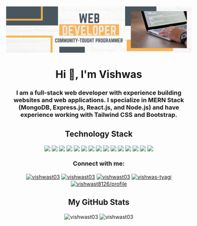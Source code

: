 ![Header](https://raw.githubusercontent.com/vishwast03/vishwast03/main/assets/header-banner-2.png "Header")

<h1 align="center">Hi 👋, I'm Vishwas</h1>
<h3 align="center">I am a full-stack web developer with experience building websites and web applications. I specialize in MERN Stack (MongoDB, Express.js, React.js, and Node.js) and have experience working with Tailwind CSS and Bootstrap.</h3>

<h2 align="center">Technology Stack</h2>
<p align="center">
  <a href="https://reactjs.org"><img align="center" src="https://img.shields.io/badge/React-informational?style=flat&logo=react&logoColor=white&color=61DAFB" /></a>
  <a href="https://expressjs.com/"><img align="center" src="https://img.shields.io/badge/Express-informational?style=flat&logo=express&logoColor=white&color=000000" /></a>
  <a href="https://nodejs.org/en/"><img align="center" src="https://img.shields.io/badge/Node.js-informational?style=flat&logo=node.js&logoColor=white&color=339933" /></a>
  <a href="https://www.mongodb.com/"><img align="center" src="https://img.shields.io/badge/MongoDB-informational?style=flat&logo=mongodb&logoColor=white&color=47A248" /></a>
  <a href="https://www.javascript.com/"><img align="center" src="https://img.shields.io/badge/JavaScript-informational?style=flat&logo=javascript&logoColor=white&color=F7DF1E" /></a>
  <a href="https://tailwindcss.com/"><img align="center" src="https://img.shields.io/badge/Tailwind CSS-informational?style=flat&logo=tailwindcss&logoColor=white&color=06B6D4" /></a>
  <a href="https://getbootstrap.com/"><img align="center" src="https://img.shields.io/badge/Bootstrap-informational?style=flat&logo=bootstrap&logoColor=white&color=7952B3" /></a>
  <a href="https://www.cplusplus.com/"><img align="center" src="https://img.shields.io/badge/C++-informational?style=flat&logo=cplusplus&logoColor=white&color=00599C" /></a>
  <a href="https://git-scm.com/"><img align="center" src="https://img.shields.io/badge/Git-informational?style=flat&logo=git&logoColor=white&color=F05032" /></a>
  <a href="https://github.com/"><img align="center" src="https://img.shields.io/badge/GitHub-informational?style=flat&logo=github&logoColor=white&color=181717" /></a>
  <a href="https://code.visualstudio.com/"><img align="center" src="https://img.shields.io/badge/VS Code-informational?style=flat&logo=visualstudiocode&logoColor=white&color=007ACC" /></a>
  <a href="https://www.w3.org/Style/CSS/Overview.en.html"><img align="center" src="https://img.shields.io/badge/CSS 3-informational?style=flat&logo=css3&logoColor=white&color=1572B6" /></a>
  <a href="https://html.com/"><img align="center" src="https://img.shields.io/badge/HTML-informational?style=flat&logo=html5&logoColor=white&color=E34F26" /></a>
  <a href="https://www.java.com/en/"><img align="center" src="https://img.shields.io/badge/Java-informational?style=flat&logo=java&logoColor=white&color=007396" /></a>
  <a href="https://www.python.org/"><img align="center" src="https://img.shields.io/badge/Python-informational?style=flat&logo=python&logoColor=white&color=3776AB" /></a>
</p>

<h3 align="center">Connect with me:</h3>
<p align="center">
<a href="https://codepen.io/vishwast03" target="blank"><img align="center" src="https://raw.githubusercontent.com/rahuldkjain/github-profile-readme-generator/master/src/images/icons/Social/codepen.svg" alt="vishwast03" height="30" width="40" /></a>
<a href="https://dev.to/vishwast03" target="blank"><img align="center" src="https://raw.githubusercontent.com/rahuldkjain/github-profile-readme-generator/master/src/images/icons/Social/devto.svg" alt="vishwast03" height="30" width="40" /></a>
<a href="https://twitter.com/vishwast03" target="blank"><img align="center" src="https://raw.githubusercontent.com/rahuldkjain/github-profile-readme-generator/master/src/images/icons/Social/twitter.svg" alt="vishwast03" height="30" width="40" /></a>
<a href="https://linkedin.com/in/vishwas-tyagi" target="blank"><img align="center" src="https://raw.githubusercontent.com/rahuldkjain/github-profile-readme-generator/master/src/images/icons/Social/linked-in-alt.svg" alt="vishwas-tyagi" height="30" width="40" /></a>
<a href="https://auth.geeksforgeeks.org/user/vishwast8126/profile" target="blank"><img align="center" src="https://raw.githubusercontent.com/rahuldkjain/github-profile-readme-generator/master/src/images/icons/Social/geeks-for-geeks.svg" alt="vishwast8126/profile" height="30" width="40" /></a>
</p>

<h2 align="center">My GitHub Stats</h2>

<p align="center"> <img align="center" src="https://github-readme-stats.vercel.app/api/top-langs?username=vishwast03&show_icons=true&locale=en&layout=compact" alt="vishwast03" height="200" />
<img align="center" src="https://github-readme-streak-stats.herokuapp.com/?user=vishwast03&" alt="vishwast03" height="200" /></p>



